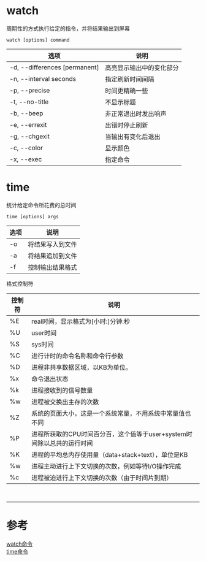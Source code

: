 # watch
周期性的方式执行给定的指令，并将结果输出到屏幕

```
watch [options] command
```

|选项 | 说明 |
|--- |--- |
|-d, --differences [permanent] | 高亮显示输出中的变化部分 |
|-n, --interval seconds | 指定刷新时间间隔 |
|-p, --precise | 时间更精确一些 |
|-t, --no-title | 不显示标题 |
|-b, --beep | 非正常退出时发出响声 |
|-e, --errexit | 出错时停止刷新 |
|-g, --chgexit | 当输出有变化后退出 |
|-c, --color | 显示颜色 |
|-x, --exec | 指定命令 |



# time
统计给定命令所花费的总时间

```
time [options] args
```

|选项 | 说明 |
|--- |--- |
|-o | 将结果写入到文件 |
|-a | 将结果追加到文件 |
|-f | 控制输出结果格式 |

格式控制符

|控制符 | 说明 |
|--- |--- |
|%E | real时间，显示格式为[小时:]分钟:秒 |
|%U | user时间 |
|%S | sys时间 |
|%C | 进行计时的命令名称和命令行参数 |
|%D | 进程非共享数据区域，以KB为单位。 |
|%x | 命令退出状态 |
|%k | 进程接收到的信号数量 |
|%w | 进程被交换出主存的次数 | 
|%Z | 系统的页面大小，这是一个系统常量，不用系统中常量值也不同 |
|%P | 进程所获取的CPU时间百分百，这个值等于user+system时间除以总共的运行时间 |
|%K | 进程的平均总内存使用量（data+stack+text），单位是KB | 
|%w | 进程主动进行上下文切换的次数，例如等待I/O操作完成 |
|%c | 进程被迫进行上下文切换的次数（由于时间片到期）|


<br/>

---

# 参考

[watch命令][1]  
[time命令][2]  

[1]: http://man.linuxde.net/watch
[2]: http://man.linuxde.net/time